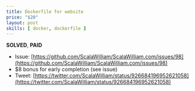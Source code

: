 ```yaml
---
title: Dockerfile for website
price: "$20"
layout: post
skills: [ docker, dockerfile ]
---
```


**SOLVED**, **PAID**

- Issue: [https://github.com/ScalaWilliam/ScalaWilliam.com/issues/98](https://github.com/ScalaWilliam/ScalaWilliam.com/issues/98)
- $8 bonus for early completion (see issue)
- Tweet: [https://twitter.com/ScalaWilliam/status/926684196952621058](https://twitter.com/ScalaWilliam/status/926684196952621058)
